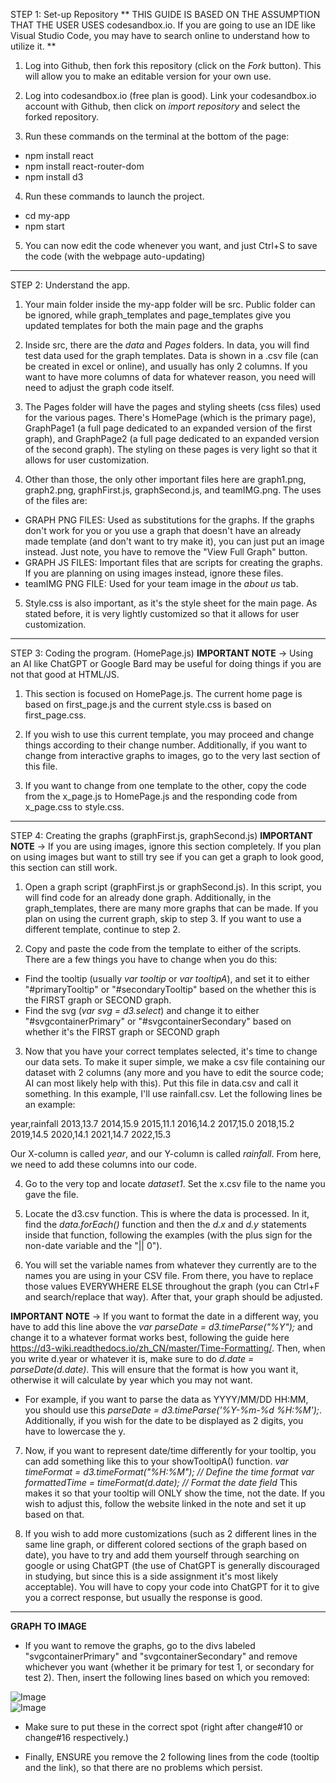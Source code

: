 STEP 1: Set-up Repository
** THIS GUIDE IS BASED ON THE ASSUMPTION THAT THE USER USES codesandbox.io. If you are going to use an IDE like Visual Studio Code, you may have to search online to understand how to utilize it. **

1) Log into Github, then fork this repository (click on the *Fork* button). This will allow you to make an editable version for your own use.

2) Log into codesandbox.io (free plan is good). Link your codesandbox.io account with Github, then click on *import repository* and select the forked repository.

3) Run these commands on the terminal at the bottom of the page:
 - npm install react
 - npm install react-router-dom
 - npm install d3

4) Run these commands to launch the project.
 - cd my-app
 - npm start

5) You can now edit the code whenever you want, and just Ctrl+S to save the code (with the webpage auto-updating)

-----------------------------------------

STEP 2: Understand the app.
1) Your main folder inside the my-app folder will be src. Public folder can be ignored, while graph_templates and page_templates give you updated templates for both the main page and the graphs

2) Inside src, there are the *data* and *Pages* folders. In data, you will find test data used for the graph templates. Data is shown in a .csv file (can be created in excel or online), and usually has only 2 columns. If you want to have more columns of data for whatever reason, you need will need to adjust the graph code itself. 

3) The Pages folder will have the pages and styling sheets (css files) used for the various pages. There's HomePage (which is the primary page), GraphPage1 (a full page dedicated to an expanded version of the first graph), and GraphPage2 (a full page dedicated to an expanded version of the second graph). The styling on these pages is very light so that it allows for user customization.

4) Other than those, the only other important files here are graph1.png, graph2.png, graphFirst.js, graphSecond.js, and teamIMG.png. The uses of the files are:
- GRAPH PNG FILES: Used as substitutions for the graphs. If the graphs don't work for you or you use a graph that doesn't have an already made template (and don't want to try make it), you can just put an image instead. Just note, you have to remove the "View Full Graph" button.
- GRAPH JS FILES: Important files that are scripts for creating the graphs. If you are planning on using images instead, ignore these files.
- teamIMG PNG FILE: Used for your team image in the *about us* tab.

5) Style.css is also important, as it's the style sheet for the main page. As stated before, it is very lightly customized so that it allows for user customization.

-----------------------------------------

STEP 3: Coding the program. (HomePage.js)
**IMPORTANT NOTE** -> Using an AI like ChatGPT or Google Bard may be useful for doing things if you are not that good at HTML/JS.

1) This section is focused on HomePage.js. The current home page is based on first_page.js and the current style.css is based on first_page.css.

2) If you wish to use this current template, you may proceed and change things according to their change number. Additionally, if you want to change from interactive graphs to images, go to the very last section of this file.

3) If you want to change from one template to the other, copy the code from the x_page.js to HomePage.js and the responding code from x_page.css to style.css.

-----------------------------------------

STEP 4: Creating the graphs (graphFirst.js, graphSecond.js)
**IMPORTANT NOTE** -> If you are using images, ignore this section completely. If you plan on using images but want to still try see if you can get a graph to look good, this section can still work.

1) Open a graph script (graphFirst.js or graphSecond.js). In this script, you will find code for an already done graph. Additionally, in the graph_templates, there are many more graphs that can be made. If you plan on using the current graph, skip to step 3. If you want to use a different template, continue to step 2.

2) Copy and paste the code from the template to either of the scripts. There are a few things you have to change when you do this:
- Find the tooltip (usually *var tooltip* or *var tooltipA*), and set it to either "#primaryTooltip" or "#secondaryTooltip" based on the whether this is the FIRST graph or SECOND graph.
- Find the svg (*var svg = d3.select*) and change it to either "#svgcontainerPrimary" or "#svgcontainerSecondary" based on whether it's the FIRST graph or SECOND graph

3) Now that you have your correct templates selected, it's time to change our data sets. To make it super simple, we make a csv file containing our dataset with 2 columns (any more and you have to edit the source code; AI can most likely help with this). Put this file in data.csv and call it something. In this example, I'll use rainfall.csv. Let the following lines be an example:

year,rainfall
2013,13.7
2014,15.9
2015,11.1
2016,14.2
2017,15.0
2018,15.2
2019,14.5
2020,14.1
2021,14.7
2022,15.3

Our X-column is called *year*, and our Y-column is called *rainfall*. From here, we need to add these columns into our code.

4) Go to the very top and locate *dataset1*. Set the x.csv file to the name you gave the file.

5) Locate the d3.csv function. This is where the data is processed. In it, find the *data.forEach()* function and then the *d.x* and *d.y* statements inside that function, following the examples (with the plus sign for the non-date variable and the "|| 0"). 

6) You will set the variable names from whatever they currently are to the names you are using in your CSV file. From there, you have to replace those values EVERYWHERE ELSE throughout the graph (you can Ctrl+F and search/replace that way). After that, your graph should be adjusted. 

**IMPORTANT NOTE** -> If you want to format the date in a different way, you have to add this line above the  *var parseDate = d3.timeParse("%Y");* and change it to a whatever format works best, following the guide here https://d3-wiki.readthedocs.io/zh_CN/master/Time-Formatting/. Then, when you write d.year or whatever it is, make sure to do *d.date = parseDate(d.date)*. This will ensure that the format is how you want it, otherwise it will calculate by year which you may not want.
 - For example, if you want to parse the data as YYYY/MM/DD HH:MM, you should use this *parseDate = d3.timeParse('%Y-%m-%d %H:%M');*. Additionally, if you wish for the date to be displayed as 2 digits, you have to lowercase the y.

7) Now, if you want to represent date/time differently for your tooltip, you can add something like this to your showTooltipA() function.
*var timeFormat = d3.timeFormat("%H:%M"); // Define the time format*
*var formattedTime = timeFormat(d.date); // Format the date field*
This makes it so that your tooltip will ONLY show the time, not the date. If you wish to adjust this, follow the website linked in the note and set it up based on that.

8) If you wish to add more customizations (such as 2 different lines in the same line graph, or different colored sections of the graph based on date), you have to try and add them yourself through searching on google or using ChatGPT (the use of ChatGPT is generally discouraged in studying, but since this is a side assignment it's most likely acceptable). You will have to copy your code into ChatGPT for it to give you a correct response, but usually the response is good.


-----------------------------------------

**GRAPH TO IMAGE**
- If you want to remove the graphs, go to the divs labeled "svgcontainerPrimary" and "svgcontainerSecondary" and remove whichever you want (whether it be primary for test 1, or secondary for test 2). Then, insert the following lines based on which you removed:

<div className="graph1-container">
    <img src={imageGraph} alt="Image" className="img-fluid" style={{ width: '100px' }} />
</div>

<div className="graph2-container">
    <img src={imageGraph2} alt="Image" className="img-fluid" style={{ width: '100px' }} />
</div>

- Make sure to put these in the correct spot (right after change#10 or change#16 respectively.)

- Finally, ENSURE you remove the 2 following lines from the code (tooltip and the link), so that there are no problems which persist.